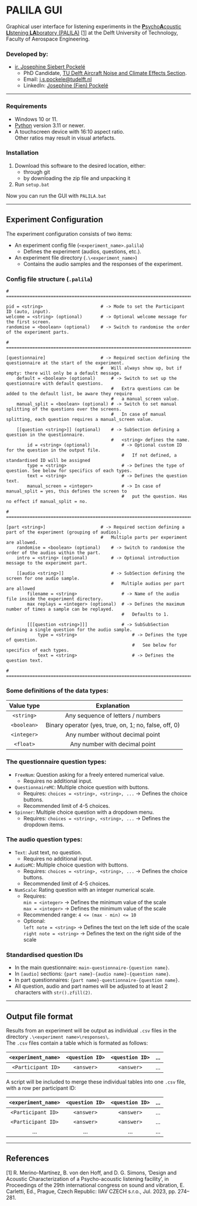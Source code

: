 # PALILA GUI

Graphical user interface for listening experiments in the 
[<b><u>P</u></b>sycho<b><u>A</u></b>coustic <b><u>LI</u></b>stening <b><u>LA</u></b>boratory (PALILA)](https://iiav.org/content/archives_icsv_last/2023_icsv29/content/papers/papers/full_paper_274_20230331114441190.pdf) 
[[1](#merinomartinez_2023)] at the Delft University of Technology, Faculty of Aerospace Engineering.

### Developed by:
- [ir. Josephine Siebert Pockelé](https://orcid.org/0009-0002-5152-9986)
  - PhD Candidate, [TU Delft Aircraft Noise and Climate Effects Section](https://www.tudelft.nl/lr/organisatie/afdelingen/control-and-operations/aircraft-noise-and-climate-effects-ance).
  - Email: [j.s.pockele@tudelft.nl](mailto:j.s.pockele@tudelft.nl)
  - LinkedIn: [Josephine (Fien) Pockelé](https://www.linkedin.com/in/josephine-pockele)
---
### Requirements
- Windows 10 or 11.
- [Python](https://www.python.org/) version 3.11 or newer.
- A touchscreen device with 16:10 aspect ratio.\
Other ratios may result in visual artefacts.

### Installation
1. Download this software to the desired location, either:
   - through git
   - by downloading the zip file and unpacking it
2. Run ```setup.bat```

Now you can run the GUI with ```PALILA.bat```

---

## Experiment Configuration
The experiment configuration consists of two items:
- An experiment config file (```<experiment_name>.palila```)
  - Defines the experiment (audios, questions, etc.).
- An experiment file directory (```.\<experiment_name>```)
  - Contains the audio samples and the responses of the experiment.

### Config file structure (```.palila```)
```
# ======================================================================================================================

pid = <string>                      # -> Mode to set the Participant ID (auto, input).
welcome = <string> (optional)       # -> Optional welcome message for the first screen.
randomise = <boolean> (optional)    # -> Switch to randomise the order of the experiment parts.

# ======================================================================================================================

[questionnaire]                     # -> Required section defining the questionnaire at the start of the experiment.
                                    #   Will always show up, but if empty: there will only be a default message.
    default = <boolean> (optional)      # -> Switch to set up the questionnaire with default questions.
                                        #   Extra questions can be added to the default list, be aware they require 
                                        #   a manual_screen value.
    manual_split = <boolean> (optional) # -> Switch to set manual splitting of the questions over the screens.
                                        #   In case of manual splitting, each question requires a manual_screen value.
                                        
    [[question <string>]] (optional)    # -> SubSection defining a question in the questionnaire. 
                                        #   <string> defines the name.
        id = <string> (optional)            # -> Optional custom ID for the question in the output file.
                                            #   If not defined, a standardised ID will be assigned
        type = <string>                     # -> Defines the type of question. See below for specifics of each types.
        text = <string>                     # -> Defines the question text.
        manual_screen = <integer>           # -> In case of manual_split = yes, this defines the screen to 
                                            #   put the question. Has no effect if manual_split = no.

# ======================================================================================================================
        
[part <string>]                     # -> Required section defining a part of the experiment (grouping of audios).
                                    #   Multiple parts per experiment are allowed.
    randomise = <boolean> (optional)    # -> Switch to randomise the order of the audios within the part.
    intro = <string> (optional)         # -> Optional introduction message to the experiment part.
    
    [[audio <string>]]                  # -> SubSection defining the screen for one audio sample.
                                        #   Multiple audios per part are allowed
        filename = <string>                 # -> Name of the audio file inside the experiment directory.
        max replays = <integer> (optional)  # -> Defines the maximum number of times a sample can be replayed.
                                            #   Defaults to 1.
                                            
        [[[question <string>]]]             # -> SubSubSection defining a single question for the audio sample.
            type = <string>                     # -> Defines the type of question. 
                                                #   See below for specifics of each types.
            text = <string>                     # -> Defines the question text.

# ======================================================================================================================
```


### Some definitions of the data types:
|   Value type    |                      Explanation                      |
|:---------------:|:-----------------------------------------------------:|
| ```<string>```  |           Any sequence of letters / numbers           |
| ```<boolean>``` | Binary operator (yes, true, on, 1; no, false, off, 0) |
| ```<integer>``` |           Any number without decimal point            |
|  ```<float>```  |             Any number with decimal point             |


### The questionnaire question types:
- ```FreeNum```: Question asking for a freely entered numerical value.
    - Requires no additional input.
- ```QuestionnaireMC```: Multiple choice question with buttons.
    - Requires: ```choices = <string>, <string>, ...``` -> Defines the choice buttons.
    - Recommended limit of 4-5 choices.
- ```Spinner```: Multiple choice question with a dropdown menu.
    - Requires: ```choices = <string>, <string>, ...``` -> Defines the dropdown items.

### The audio question types:
- ```Text```: Just text, no question.
    - Requires no additional input.
- ```AudioMC```: Multiple choice question with buttons.
    - Requires: ```choices = <string>, <string>, ...``` -> Defines the choice buttons.
    - Recommended limit of 4-5 choices.
- ```NumScale```: Rating question with an integer numerical scale.
    - Requires:\
```min = <integer>``` -> Defines the minimum value of the scale\
```max = <integer>``` -> Defines the minimum value of the scale
    - Recommended range: ```4 <= (max - min) <= 10```
    - Optional:\
```left note = <string>``` -> Defines the text on the left side of the scale\
```right note = <string>``` -> Defines the text on the right side of the scale

### Standardised question IDs
- In the main questionnaire: ```main-questionnaire-{question name}```.
- In ```[audio]``` sections: ```{part name}-{audio name}-{question name}```.
- In part questionnaires: ```{part name}-questionnaire-{question name}```.
- All question, audio and part names will be adjusted to at least 2 characters with ```str().zfill(2)```.

---
## Output file format
Results from an experiment will be output as individual ```.csv``` files in the directory ```.\<experiment name>\responses\```.\
The ```.csv``` files contain a table which is formated as follows:

| ```<experiment_name>``` | ```<question ID>``` | ```<question ID>``` | ... |
|------------------------:|:-------------------:|:-------------------:|-----|
|  ```<Participant ID>``` |   ```<answer>```    |  ``` <answer> ```   | ... |

A script will be included to merge these individual tables into one ```.csv``` file, with a row per participant ID:

| ```<experiment_name>``` | ```<question ID>``` | ```<question ID>``` | ... |
|:-----------------------:|:-------------------:|:-------------------:|-----|
| ```<Participant ID>```  |   ```<answer>```    |  ``` <answer> ```   | ... |
| ```<Participant ID>```  |   ```<answer>```    |  ``` <answer> ```   | ... |
|           ...           |         ...         |         ...         | ... |

[//]: # (---)

[//]: # (## Publications using this code)

---
## References
<a id="merinomartinez_2023"> [1] R. Merino-Martínez, B. von den Hoff, and D. G. Simons, ‘Design and Acoustic Characterization of a Psycho-acoustic listening facility’, in Proceedings of the 29th international congress on sound and vibration, E. Carletti, Ed., Prague, Czech Republic: IIAV CZECH s.r.o., Jul. 2023, pp. 274–281.</a>
